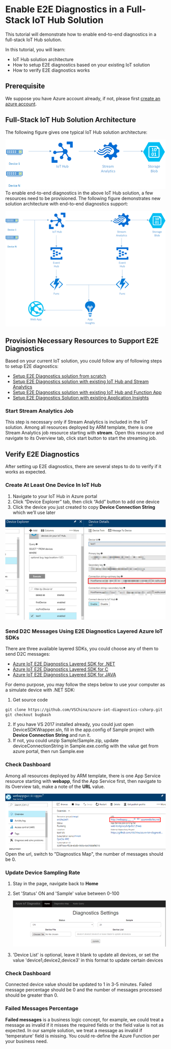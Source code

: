 # Enable E2E Diagnostics in a Full-Stack IoT Hub Solution

This tutorial will demonstrate how to enable end-to-end diagnostics in a full-stack IoT Hub solution.

In this tutorial, you will learn:
* IoT Hub solution architecture
* How to setup E2E diagnostics based on your existing IoT solution
* How to verify E2E diagnostics works

## Prerequisite
We suppose you have Azure account already, if not, please first [create an azure account](https://azure.microsoft.com/en-us/free/).

## Full-Stack IoT Hub Solution Architecture
The following figure gives one typical IoT Hub solution architecture:

   ![](./images/IoTHubSolution.png)
To enable end-to-end diagnostics in the above IoT Hub solution, a few resources need to be provisioned. The following figure demonstrates new solution architecture with end-to-end diagnostics support:

   ![](./images/IoTHubSolution_E2EDiag.png)

## Provision Necessary Resources to Support E2E Diagnostics
Based on your current IoT solution, you could follow any of following steps to setup E2E diagnostics:
- [Setup E2E Diagnostics solution from scratch](./Guide%20to%20Setup%20E2E%20Diagnostics%20Solution%20from%20Scratch.md)
- [Setup E2E Diagnostics solution with existing IoT Hub and Stream Analytics](./Guide%20to%20Setup%20E2E%20Diagnostics%20Solution%20With%20Existing%20IoT%20Hub%20and%20Stream%20Analytics.md)
- [Setup E2E Diagnostics solution with existing IoT Hub and Function App](./Guide%20to%20Setup%20E2E%20Diagnostics%20Solution%20with%20Existing%20IoT%20Hub%20and%20Function%20App.md)
- [Setup E2E Diagnostics Solution with existing Application Insights](./Guide%20to%20Setup%20E2E%20Diagnostics%20Solution%20With%20Existing%20Application%20Insights.md)

### Start Stream Analytics Job
This step is necessary only if Stream Analytics is included in the IoT solution.
Among all resources deployed by ARM template, there is one Stream Analytics job resource starting with **stream**. Open this resource and navigate to its Overview tab, click start button to start the streaming job.

## Verify E2E Diagnostics
After setting up E2E diagnostics, there are several steps to do to verify if it works as expected.

### Create At Least One Device In IoT Hub
1. Navigate to your IoT Hub in Azure portal
2. Click “Device Explorer” tab, then click “Add” button to add one device
3. Click the device you just created to copy **Device Connection String** which we’ll use later

 ![](./images/Create_Device.jpg)

### Send D2C Messages Using E2E Diagnostics Layered Azure IoT SDKs
There are three available layered SDKs, you could choose any of them to send D2C messages:
- [Azure IoT E2E Diagnostics Layered SDK for .NET](https://github.com/VSChina/azure-iot-diagnostics-csharp)
- [Azure IoT E2E Diagnostics Layered SDK for C](https://github.com/erich-wang/azure-iot-sdk-c/tree/e2e-diag)
- [Azure IoT E2E Diagnostics Layered SDK for JAVA](https://github.com/VSChina/azure-iot-diagnostics-java)

For demo purpose, you may follow the steps below to use your computer as a simulate device with .NET SDK:
1. Get source code
```
git clone https://github.com/VSChina/azure-iot-diagnostics-csharp.git
git checkout bugbash
```
2. If you have VS 2017 installed already, you could just open DeviceSDKWrapper.sln, fill in the app.config of Sample project with **Device Connection String** and run it.
3. If not, you could unzip Sample/Sample.zip, update deviceConnectionString in Sample.exe.config with the value get from azure portal, then run Sample.exe

### Check Dashboard
Among all resources deployed by ARM template, there is one App Service resource starting with **webapp**, find the App Service first, then navigate to its Overview tab, make a note of the **URL** value.

   ![](images/Dashboard.png)
Open the url, switch to "Diagnostics Map", the number of messages should be 0.

### Update Device Sampling Rate
1. Stay in the page, navigate back to **Home**
2. Set 'Status' ON and 'Sample' value between 0-100

   ![](./images/Configure_Sample.png)
3. 'Device List' is optional, leave it blank to update all devices, or set the value 'device1,device2,device3' in this format to update certain devices

### Check Dashboard
Connected device value should be updated to 1 in 3-5 minutes. Failed message percentage should be 0 and the number of messages processed should be greater than 0.

### Failed Messages Percentage
**Failed messages** is a business logic concept, for example, we could treat a message as invalid if it misses the required fields or the field value is not as expected.
In our sample solution, we treat a message as invalid if 'temperature' field is missing. You could re-define the Azure Function per your business need.
